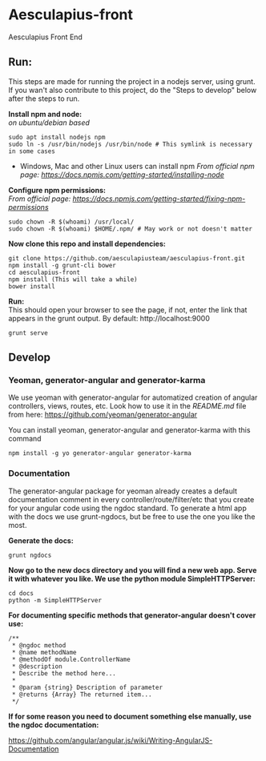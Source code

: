 # Aesculapius-front
Aesculapius Front End

## Run:
This steps are made for running the project in a nodejs server, using grunt. If you wan't also contribute to this project, do the "Steps to develop" below after the steps to run.

**Install npm and node:**  
*on ubuntu/debian based*  

    sudo apt install nodejs npm
    sudo ln -s /usr/bin/nodejs /usr/bin/node # This symlink is necessary in some cases

  - Windows, Mac and other Linux users can install npm *From official npm page: https://docs.npmjs.com/getting-started/installing-node*

**Configure npm permissions:**  
*From official page: https://docs.npmjs.com/getting-started/fixing-npm-permissions*

    sudo chown -R $(whoami) /usr/local/
    sudo chown -R $(whoami) $HOME/.npm/ # May work or not doesn't matter

**Now clone this repo and install dependencies:**  

    git clone https://github.com/aesculapiusteam/aesculapius-front.git
    npm install -g grunt-cli bower
    cd aesculapius-front
    npm install (This will take a while)
    bower install

**Run:**  
This should open your browser to see the page, if not, enter the link that appears in the grunt output. By default: http://localhost:9000

    grunt serve     

## Develop

### Yeoman, generator-angular and generator-karma

We use yeoman with generator-angular for automatized creation of angular controllers, views, routes, etc. Look how to use it in the *README.md* file from here: https://github.com/yeoman/generator-angular

You can install yeoman, generator-angular and generator-karma with this command

    npm install -g yo generator-angular generator-karma

### Documentation
The generator-angular package for yeoman already creates a default documentation comment in every controller/route/filter/etc that you create for your angular code using the ngdoc standard. To generate a html app with the docs we use grunt-ngdocs, but be free to use the one you like the most.

**Generate the docs:**

    grunt ngdocs

**Now go to the new docs directory and you will find a new web app. Serve it with whatever you like. We use the python module SimpleHTTPServer:**

    cd docs
    python -m SimpleHTTPServer

**For documenting specific methods that generator-angular doesn't cover use:**

    /**
     * @ngdoc method
     * @name methodName
     * @methodOf module.ControllerName
     * @description
     * Describe the method here...
     *
     * @param {string} Description of parameter
     * @returns {Array} The returned item...
     */

**If for some reason you need to document something else manually, use the ngdoc documentation:**

https://github.com/angular/angular.js/wiki/Writing-AngularJS-Documentation
